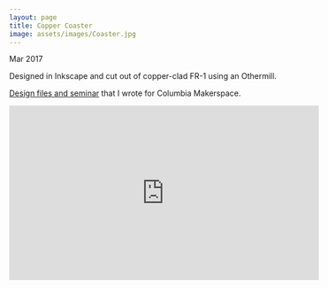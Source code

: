 ```yaml
---
layout: page
title: Copper Coaster
image: assets/images/Coaster.jpg
---
```

Mar 2017

Designed in Inkscape and cut out of copper-clad FR-1 using an Othermill.

[Design files and seminar]( https://www.dropbox.com/sh/k4wv53mqzfyh2uo/AACYQ6ExLYVokxGSu8pL1GYTa/%5BOthermill%5D%20Copper%20PCB%20Coaster?dl=0&lst=)
that I wrote for Columbia Makerspace.

<iframe width="560" height="315" src="https://www.youtube.com/embed/D49oIrGQx9o?rel=0" frameborder="0" allow="autoplay; encrypted-media" allowfullscreen></iframe>
